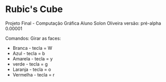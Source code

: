 # Rubic's Cube 
Projeto Final - Computação Gráfica 
Aluno Solon Oliveira
versão: pré-alpha 0.00001

Comandos:
Girar as faces:
- Branca - tecla = W
- Azul - tecla = b
- Amarela - tecla = y
- verde - tecla = g
- Laranja - tecla = o
- Vermelha - tecla = r